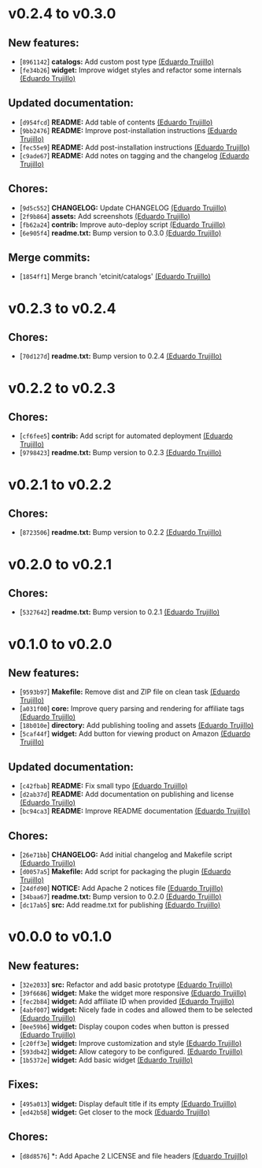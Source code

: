 
# v0.2.4 to v0.3.0


## New features:

  - [`8961142`] **catalogs:** Add custom post type [(Eduardo Trujillo)](mailto://ed@sellerlabs.com)
  - [`fe34b26`] **widget:** Improve widget styles and refactor some internals [(Eduardo Trujillo)](mailto://ed@sellerlabs.com)

## Updated documentation:

  - [`d954fcd`] **README:** Add table of contents [(Eduardo Trujillo)](mailto://ed@sellerlabs.com)
  - [`9bb2476`] **README:** Improve post-installation instructions [(Eduardo Trujillo)](mailto://ed@sellerlabs.com)
  - [`fec55e9`] **README:** Add post-installation instructions [(Eduardo Trujillo)](mailto://ed@sellerlabs.com)
  - [`c9ade67`] **README:** Add notes on tagging and the changelog [(Eduardo Trujillo)](mailto://ed@sellerlabs.com)

## Chores:

  - [`9d5c552`] **CHANGELOG:** Update CHANGELOG [(Eduardo Trujillo)](mailto://ed@sellerlabs.com)
  - [`2f9b864`] **assets:** Add screenshots [(Eduardo Trujillo)](mailto://ed@sellerlabs.com)
  - [`fb62a24`] **contrib:** Improve auto-deploy script [(Eduardo Trujillo)](mailto://ed@sellerlabs.com)
  - [`6e905f4`] **readme.txt:** Bump version to 0.3.0 [(Eduardo Trujillo)](mailto://ed@sellerlabs.com)

## Merge commits:

  - [`1854ff1`] Merge branch 'etcinit/catalogs' [(Eduardo Trujillo)](mailto://ed@sellerlabs.com)

# v0.2.3 to v0.2.4


## Chores:

  - [`70d127d`] **readme.txt:** Bump version to 0.2.4 [(Eduardo Trujillo)](mailto://ed@sellerlabs.com)

# v0.2.2 to v0.2.3


## Chores:

  - [`cf6fee5`] **contrib:** Add script for automated deployment [(Eduardo Trujillo)](mailto://ed@sellerlabs.com)
  - [`9798423`] **readme.txt:** Bump version to 0.2.3 [(Eduardo Trujillo)](mailto://ed@sellerlabs.com)

# v0.2.1 to v0.2.2


## Chores:

  - [`8723506`] **readme.txt:** Bump version to 0.2.2 [(Eduardo Trujillo)](mailto://ed@sellerlabs.com)

# v0.2.0 to v0.2.1


## Chores:

  - [`5327642`] **readme.txt:** Bump version to 0.2.1 [(Eduardo Trujillo)](mailto://ed@sellerlabs.com)

# v0.1.0 to v0.2.0


## New features:

  - [`9593b97`] **Makefile:** Remove dist and ZIP file on clean task [(Eduardo Trujillo)](mailto://ed@chromabits.com)
  - [`a031f00`] **core:** Improve query parsing and rendering for affiliate tags [(Eduardo Trujillo)](mailto://ed@sellerlabs.com)
  - [`18b010e`] **directory:** Add publishing tooling and assets [(Eduardo Trujillo)](mailto://ed@chromabits.com)
  - [`5caf44f`] **widget:** Add button for viewing product on Amazon [(Eduardo Trujillo)](mailto://ed@sellerlabs.com)

## Updated documentation:

  - [`c42fbab`] **README:** Fix small typo [(Eduardo Trujillo)](mailto://ed@chromabits.com)
  - [`d2ab37d`] **README:** Add documentation on publishing and license [(Eduardo Trujillo)](mailto://ed@chromabits.com)
  - [`bc94ca3`] **README:** Improve README documentation [(Eduardo Trujillo)](mailto://ed@chromabits.com)

## Chores:

  - [`26e71bb`] **CHANGELOG:** Add initial changelog and Makefile script [(Eduardo Trujillo)](mailto://ed@chromabits.com)
  - [`d0057a5`] **Makefile:** Add script for packaging the plugin [(Eduardo Trujillo)](mailto://ed@chromabits.com)
  - [`24dfd90`] **NOTICE:** Add Apache 2 notices file [(Eduardo Trujillo)](mailto://ed@chromabits.com)
  - [`34baa67`] **readme.txt:** Bump version to 0.2.0 [(Eduardo Trujillo)](mailto://ed@sellerlabs.com)
  - [`dc17ab5`] **src:** Add readme.txt for publishing [(Eduardo Trujillo)](mailto://ed@chromabits.com)

# v0.0.0 to v0.1.0


## New features:

  - [`32e2033`] **src:** Refactor and add basic prototype [(Eduardo Trujillo)](mailto://ed@chromabits.com)
  - [`39f6686`] **widget:** Make the widget more responsive [(Eduardo Trujillo)](mailto://ed@chromabits.com)
  - [`fec2b84`] **widget:** Add affiliate ID when provided [(Eduardo Trujillo)](mailto://ed@chromabits.com)
  - [`4abf007`] **widget:** Nicely fade in codes and allowed them to be selected [(Eduardo Trujillo)](mailto://ed@chromabits.com)
  - [`0ee59b6`] **widget:** Display coupon codes when button is pressed [(Eduardo Trujillo)](mailto://ed@chromabits.com)
  - [`c20ff3e`] **widget:** Improve customization and style [(Eduardo Trujillo)](mailto://ed@chromabits.com)
  - [`593db42`] **widget:** Allow category to be configured. [(Eduardo Trujillo)](mailto://ed@chromabits.com)
  - [`1b5372e`] **widget:** Add basic widget [(Eduardo Trujillo)](mailto://ed@chromabits.com)

## Fixes:

  - [`495a013`] **widget:** Display default title if its empty [(Eduardo Trujillo)](mailto://ed@chromabits.com)
  - [`ed42b58`] **widget:** Get closer to the mock [(Eduardo Trujillo)](mailto://ed@chromabits.com)

## Chores:

  - [`d8d8576`] ***:** Add Apache 2 LICENSE and file headers [(Eduardo Trujillo)](mailto://ed@chromabits.com)

